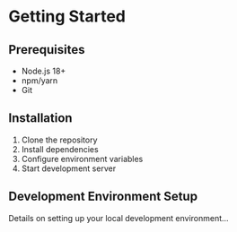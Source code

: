# Getting Started

## Prerequisites
- Node.js 18+
- npm/yarn
- Git

## Installation

1. Clone the repository
2. Install dependencies
3. Configure environment variables
4. Start development server

## Development Environment Setup

Details on setting up your local development environment...